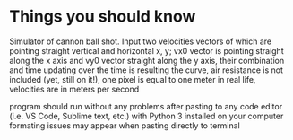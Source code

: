 # Things you should know

Simulator of cannon ball shot. Input two velocities vectors of which are pointing straight vertical and horizontal
x, y; vx0 vector is pointing straight along the x axis and vy0 vector straight along the y axis,
their combination and time updating over the time is resulting the curve,
air resistance is not included (yet, still on it!),
one pixel is equal to one meter in real life, 
velocities are in meters per second

program should run without any problems after pasting to any code editor (i.e. VS Code, Sublime text, etc.) with Python 3 installed on your computer
formating issues may appear when pasting directly to terminal
